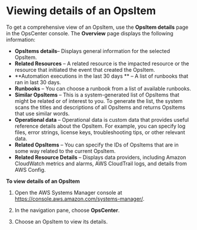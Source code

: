 # Viewing details of an OpsItem<a name="OpsCenter-working-with-OpsItems-viewing-details"></a>

To get a comprehensive view of an OpsItem, use the **OpsItem details** page in the OpsCenter console\. The **Overview** page displays the following information: 
+ **OpsItems details**– Displays general information for the selected OpsItem\.
+ **Related Resources** – A related resource is the impacted resource or the resource that initiated the event that created the OpsItem\. 
+ **Automation executions in the last 30 days ** – A list of runbooks that ran in last 30 days\. 
+ **Runbooks** – You can choose a runbook from a list of available runbooks\. 
+ **Similar OpsItems** – This is a system\-generated list of OpsItems that might be related or of interest to you\. To generate the list, the system scans the titles and descriptions of all OpsItems and returns OpsItems that use similar words\. 
+ **Operational data** – Operational data is custom data that provides useful reference details about the OpsItem\. For example, you can specify log files, error strings, license keys, troubleshooting tips, or other relevant data\.
+ **Related OpsItems** – You can specify the IDs of OpsItems that are in some way related to the current OpsItem\.
+ **Related Resource Details** – Displays data providers, including Amazon CloudWatch metrics and alarms, AWS CloudTrail logs, and details from AWS Config\.

**To view details of an OpsItem**

1. Open the AWS Systems Manager console at [https://console\.aws\.amazon\.com/systems\-manager/](https://console.aws.amazon.com/systems-manager/)\.

1. In the navigation pane, choose **OpsCenter**\.

1. Choose an OpsItem to view its details\.